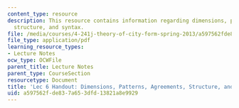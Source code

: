 ```yaml
---
content_type: resource
description: This resource contains information regarding dimensions, patterns, agreements,
  structure, and syntax.
file: /media/courses/4-241j-theory-of-city-form-spring-2013/a597562fde837a653dfd13821a8e9929_MIT4_241JS13_handout6.pdf
file_type: application/pdf
learning_resource_types:
- Lecture Notes
ocw_type: OCWFile
parent_title: Lecture Notes
parent_type: CourseSection
resourcetype: Document
title: 'Lec 6 Handout: Dimensions, Patterns, Agreements, Structure, and Syntax'
uid: a597562f-de83-7a65-3dfd-13821a8e9929
---
```

